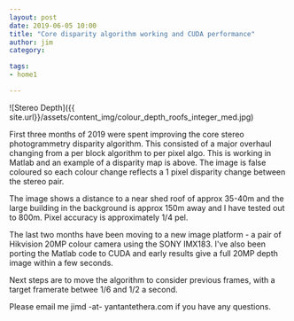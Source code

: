 ```yaml
---
layout: post
date: 2019-06-05 10:00
title: "Core disparity algorithm working and CUDA performance"
author: jim
category:

tags:
- home1

---
```


![Stereo Depth]({{ site.url}}/assets/content_img/colour_depth_roofs_integer_med.jpg)

First three months of 2019 were spent improving the core stereo photogrammetry disparity algorithm. This consisted of a major overhaul changing from a per block algorithm to per pixel algo. This is working in Matlab and an example of a disparity map is above. The image is false coloured so each colour change reflects a 1 pixel disparity change between the stereo pair.

The image shows a distance to a near shed roof of approx 35-40m and the large building in the background is approx 150m away and I have tested out to 800m.  Pixel accuracy is approximately 1/4 pel.

The last two months have been moving to a new image platform - a pair of  Hikvision 20MP colour camera using the SONY IMX183.
I've also been porting the Matlab code to CUDA and early results give a full 20MP depth image within a few seconds.

Next steps are to move the algorithm to consider previous frames, with a target framerate betwee 1/6 and 1/2 a second.

Please email me jimd -at- yantantethera.com if you have any questions.
